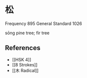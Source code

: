 # 松
Frequency 895
General Standard 1026

sōng
pine tree; fir tree

## References
- [[HSK 4]]
- [[8 Strokes]]
- [[木 Radical]]